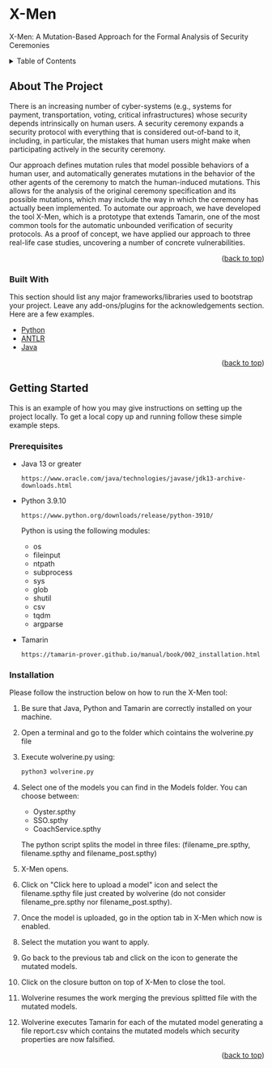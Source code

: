 # X-Men
X-Men: A Mutation-Based Approach for the Formal Analysis of Security Ceremonies

<!-- TABLE OF CONTENTS -->
<details>
  <summary>Table of Contents</summary>
  <ol>
    <li>
      <a href="#about-the-project">About The Project</a>
      <ul>
        <li><a href="#built-with">Built With</a></li>
      </ul>
    </li>
    <li>
      <a href="#getting-started">Getting Started</a>
      <ul>
        <li><a href="#prerequisites">Prerequisites</a></li>
        <li><a href="#installation">Installation</a></li>
      </ul>
    </li>
    <li><a href="#usage">Usage</a></li>
    <li><a href="#license">License</a></li>
    <li><a href="#contact">Contact</a></li>
  </ol>
</details>


<!-- ABOUT THE PROJECT -->
## About The Project

  There is an increasing number of cyber-systems (e.g., systems for payment, transportation, voting, critical infrastructures) whose security depends intrinsically on human users. 
  A security ceremony expands a security protocol with everything that is considered out-of-band to it, including, in particular, the mistakes that human users might make when participating actively in the security ceremony. 
  <!--In this paper, we introduce a novel approach for the formal and automated analysis of security ceremonies. -->
  Our approach defines mutation rules that model possible behaviors of a human user, and automatically generates mutations in the behavior of the other agents of the ceremony to match the human-induced mutations. 
  This allows for the analysis of the original ceremony specification and its possible mutations, which may include the way in which the ceremony has actually been implemented. 
  To automate our approach, we have developed the tool X-Men, which is a prototype that extends Tamarin, one of the most common tools for the automatic unbounded verification of security protocols. 
  As a proof of concept, we have <!--%defined four mutations that formalize possible human behaviors and--> applied our approach to three real-life case studies, uncovering a number of concrete vulnerabilities.

<p align="right">(<a href="#top">back to top</a>)</p>

### Built With

This section should list any major frameworks/libraries used to bootstrap your project. Leave any add-ons/plugins for the acknowledgements section. Here are a few examples.

* [Python](https://www.python.org)
* [ANTLR](https://www.antlr.org)
* [Java](https://www.java.com/en/)

<p align="right">(<a href="#top">back to top</a>)</p>

<!-- GETTING STARTED -->
## Getting Started

This is an example of how you may give instructions on setting up the project locally.
To get a local copy up and running follow these simple example steps.

### Prerequisites

* Java 13 or greater
  ```url
  https://www.oracle.com/java/technologies/javase/jdk13-archive-downloads.html
  ```
  
 * Python 3.9.10
    ```url
    https://www.python.org/downloads/release/python-3910/
    ```
    
    Python is using the following modules:
    
    * os
    * fileinput
    * ntpath
    * subprocess
    * sys
    * glob
    * shutil
    * csv
    * tqdm
    * argparse
    
* Tamarin
    ```url
    https://tamarin-prover.github.io/manual/book/002_installation.html
    ```

### Installation

Please follow the instruction below on how to run the X-Men tool:

1. Be sure that Java, Python and Tamarin are correctly installed on your machine.
2. Open a terminal and go to the folder which cointains the wolverine.py file
3. Execute wolverine.py using:
   ```sh
   python3 wolverine.py
   ```
4. Select one of the models you can find in the Models folder. You can choose between:
   * Oyster.spthy
   * SSO.spthy
   * CoachService.spthy
   
   The python script splits the model in three files: (filename_pre.spthy, filename.spthy and filename_post.spthy)
   
5. X-Men opens.
6. Click on "Click here to upload a model" icon and select the filename.spthy file just created by wolverine (do not consider filename_pre.spthy nor filename_post.spthy).
7. Once the model is uploaded, go in the option tab in X-Men which now is enabled.
8. Select the mutation you want to apply.
9. Go back to the previous tab and click on the icon to generate the mutated models.
10. Click on the closure button on top of X-Men to close the tool.
11. Wolverine resumes the work merging the previous splitted file with the mutated models.
12. Wolverine executes Tamarin for each of the mutated model generating a file report.csv which contains the mutated models which security properties are now falsified.

<p align="right">(<a href="#top">back to top</a>)</p>


